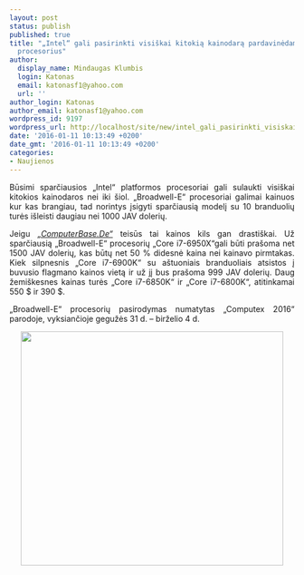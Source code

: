 ```yaml
---
layout: post
status: publish
published: true
title: "„Intel“ gali pasirinkti visiškai kitokią kainodarą pardavinėdama „Broadwell-E“
  procesorius"
author:
  display_name: Mindaugas Klumbis
  login: Katonas
  email: katonasf1@yahoo.com
  url: ''
author_login: Katonas
author_email: katonasf1@yahoo.com
wordpress_id: 9197
wordpress_url: http://localhost/site/new/intel_gali_pasirinkti_visiskai_kitokia_kainodara_pardavinedama_broadwelle_procesorius/
date: '2016-01-11 10:13:49 +0200'
date_gmt: '2016-01-11 10:13:49 +0200'
categories:
- Naujienos
---
```

<p style="text-align: justify;">
	Būsimi sparčiausios &bdquo;Intel&ldquo; platformos procesoriai gali sulaukti visi&scaron;kai kitokios kainodaros nei iki &scaron;iol. &bdquo;Broadwell-E&ldquo; procesoriai galimai kainuos kur kas brangiau, tad norintys įsigyti sparčiausią modelį su 10 branduolių turės i&scaron;leisti daugiau nei 1000 JAV dolerių.</p>
<p style="text-align: justify;">
	Jeigu <em><a href="http://www.computerbase.de/2016-01/cpu-geruechte-zur-ces-10-kern-broadwell-e-fuer-1.500-us-dollar-kaby-lake-erst-2017/">&bdquo;ComputerBase.De&ldquo;</a></em> teisūs tai kainos kils gan drasti&scaron;kai. Už sparčiausią &bdquo;Broadwell-E&ldquo; procesorių &bdquo;Core i7-6950X&ldquo;gali būti pra&scaron;oma net 1500 JAV dolerių, kas būtų net 50 % didesnė kaina nei kainavo pirmtakas. Kiek silpnesnis &bdquo;Core i7-6900K&ldquo; su a&scaron;tuoniais branduoliais atsistos į buvusio flagmano kainos vietą ir už jį bus pra&scaron;oma 999 JAV dolerių. Daug žemi&scaron;kesnes kainas turės &bdquo;Core i7-6850K&ldquo; ir &bdquo;Core i7-6800K&ldquo;, atitinkamai 550 $ ir 390 $.</p>
<p style="text-align: justify;">
	&bdquo;Broadwell-E&ldquo; procesorių pasirodymas numatytas &bdquo;Computex 2016&ldquo; parodoje, vyksiančioje gegužės 31 d. &ndash; birželio 4 d.</p>
<p style="text-align: center;">
	<a href="http://technews.lt/userfiles/broadwell-e pricing.JPG"><img alt="" src="http://technews.lt/userfiles/broadwell-e pricing.JPG" style="width: 464px; height: 413px;" /></a></p>
